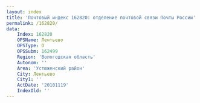 ```yaml
---
layout: index
title: 'Почтовый индекс 162820: отделение почтовой связи Почты России'
permalink: /162820/
data:
    Index: 162820
    OPSName: Лентьево
    OPSType: О
    OPSSubm: 162499
    Region: 'Вологодская область'
    Autonom: ''
    Area: 'Устюженский район'
    City: Лентьево
    City1: ''
    ActDate: '20101119'
    IndexOld: ''
---
```

